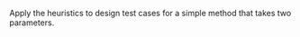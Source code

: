 <panel type="warning" header="`W11.4a` Can explain the need for strategies to combine test inputs :star::star:" expanded no-close>
  <include src="../../book/testCaseDesign/combiningTestInputs/why/embed-inOtherContext.md" boilerplate />
<!-- TODO: add evidence -->
</panel>

<panel type="warning" header="`W11.4b` Can explain some basic test input combination strategies :star::star:" expanded no-close>
  <include src="../../book/testCaseDesign/combiningTestInputs/combinationStrategies/embed-inOtherContext.md" boilerplate />
<!-- TODO: add evidence -->
</panel>

<panel type="warning" header="`W11.4c` Can apply heuristic ‘each valid input at least once in a positive test case’ :star::star:" expanded no-close>
  <include src="../../book/testCaseDesign/combiningTestInputs/heuristicValid/embed-inOtherContext.md" boilerplate />
<!-- TODO: add evidence -->
</panel>

<panel type="info" header="`W11.4d` Can apply heuristic ‘no more than one invalid input in a test case’ :star::star::star:" expanded no-close>
  <include src="../../book/testCaseDesign/combiningTestInputs/heuristicInvalid/embed-inOtherContext.md" boilerplate />
<!-- TODO: add evidence -->
</panel>

<panel type="info" header="`W11.4e` Can apply multiple test input combination techniques together :star::star::star:" expanded no-close>
  <include src="../../book/testCaseDesign/combiningTestInputs/mix/embed-inOtherContext.md" boilerplate />
  <panel header="{{glyphicon_folder_close}} Evidence" expanded>

Apply the heuristics to design test cases for a simple method that takes two parameters.

  </panel>
</panel>